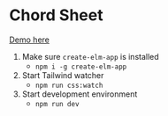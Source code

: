 # Chord Sheet

[Demo here](https://nicklayb.github.io/chord_sheet)

1. Make sure `create-elm-app` is installed
    - `npm i -g create-elm-app`
2. Start Tailwind watcher
    - `npm run css:watch`
3. Start development environment
    - `npm run dev`
